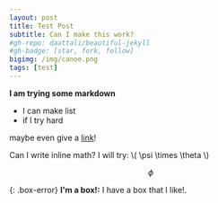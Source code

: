 ```yaml
---
layout: post
title: Test Post
subtitle: Can I make this work?
#gh-repo: daattali/beautiful-jekyll
#gh-badge: [star, fork, follow]
bigimg: /img/canoe.png
tags: [test]
---
```


**I am trying some markdown**

* I can make list
* if I try hard

maybe even give a [link](http://www.google.com)!

Can I write inline math? I will try: \\( \psi \times \theta \\)

$$
\phi
$$

{: .box-error}
**I'm a box!:** I have a box that I like!.
